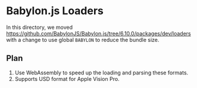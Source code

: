 # Babylon.js Loaders

In this directory, we moved https://github.com/BabylonJS/Babylon.js/tree/6.10.0/packages/dev/loaders with a change to use global `BABYLON` to reduce the bundle size.

## Plan

1. Use WebAssembly to speed up the loading and parsing these formats.
2. Supports USD format for Apple Vision Pro.
